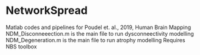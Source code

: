 # NetworkSpread
Matlab codes and pipelines for Poudel et. al., 2019, Human Brain Mapping
NDM_Disconneeection.m is the main file to run dysconneectivity modelling
NDM_Degeneration.m is the main file to run atrophy modelling
Requires NBS toolbox
